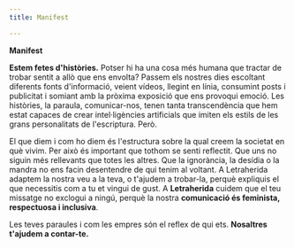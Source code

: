 ```yaml
---
title: Manifest

---
```

**Manifest**

**Estem fetes d'històries.** Potser hi ha una cosa més humana que tractar de trobar sentit a allò que ens envolta? Passem els nostres dies escoltant diferents fonts d'informació, veient vídeos, llegint en línia, consumint posts i publicitat i somiant amb la pròxima exposició que ens provoqui emoció. Les històries, la paraula, comunicar-nos, tenen tanta transcendència que hem estat capaces de crear intel·ligències artificials que imiten els estils de les grans personalitats de l'escriptura. Però.

El que diem i com ho diem és l'estructura sobre la qual creem la societat en què vivim. Per això és important que tothom se senti reflectit. Que uns no siguin més rellevants que totes les altres. Que la ignorància, la desídia o la mandra no ens facin desentendre de qui tenim al voltant. A Letraherida adaptem la nostra veu a la teva, o t'ajudem a trobar-la, perquè expliquis el que necessitis com a tu et vingui de gust. A **Letraherida** cuidem que el teu missatge no exclogui a ningú, perquè la nostra **comunicació és feminista, respectuosa i inclusiva**.

Les teves paraules i com les empres són el reflex de qui ets. **Nosaltres t'ajudem a contar-te.**